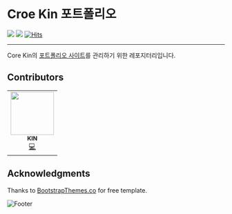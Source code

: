 # Croe Kin 포트폴리오

 <a><img src="https://img.shields.io/badge/HTML5-E34F26?style=flat-square&logo=html5&logoColor=white"/></a>
 <a><img src="https://img.shields.io/badge/CSS3-1572B6?style=flat-square&logo=css3&logoColor=white"/></a>
[![Hits](https://hits.seeyoufarm.com/api/count/incr/badge.svg?url=https%3A%2F%2Fcorekin.github.io%2Fkinpof.github.io%2F&count_bg=%233D91C8&title_bg=%23555555&icon=pocket.svg&icon_color=%23E7E7E7&title=July.2022&edge_flat=false)](https://hits.seeyoufarm.com)
 
 ---



<!--
[![All Contributors](https://img.shields.io/badge/all_contributors-orange.svg?style=flat-square)](#contributors)
[![GitHub issues](https://img.shields.io/badge/issues-red.svg?style=flat-square)](https://github.com/COREkin/kinpof.github.io/issues)
-->
Core Kin의 [포트폴리오 사이트](https://corekin.github.io/kinpof.github.io/)를 관리하기 위한 레포지터리입니다.

## Contributors

<table>
  <tr>
  <td align="center"><a href="https://kin-archive.tistory.com/"><img src="https://avatars.githubusercontent.com/u/51149024?v=4" width="100px;" alt=""/><br /><sub><b>KIN</b></sub></a><br /><a href="https://github.com/COREkin/kinpof.github.io/commits/main?author=COREkin" title="Code">💻</a></td>
  </tr>
</table>

## Acknowledgments

Thanks to [BootstrapThemes.co](http://BootstrapThemes.co) for free template.

![Footer](https://capsule-render.vercel.app/api?type=waving&color=auto&height=200&section=footer)
